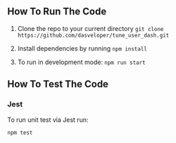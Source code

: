## How To Run The Code

1) Clone the repo to your current directory
`git clone https://github.com/dasveloper/tune_user_dash.git` 

2) Install dependencies by running
`npm install`

3) To run in development mode:
`npm run start`


## How To Test The Code

### Jest

To run unit test via Jest run:

`npm test`

